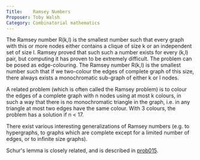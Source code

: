 ```yaml
---
Title:    Ramsey Numbers
Proposer: Toby Walsh
Category: Combinatorial mathematics
---
```



The Ramsey number R(k,l) is the smallest number such that every graph with this or more nodes either contains a clique of size k or an independent set of size l. Ramsey proved that such such a number exists for every (k,l) pair, but computing it has proven to be extremely difficult.
The problem can be posed as edge-colouring. The Ramsey number R(k,l) is the smallest number such that if we two-colour the edges of complete graph of this size, there always exists a monochromatic sub-graph of either k or l nodes.

A related problem (which is often called the Ramsey problem) is to colour the edges of a complete graph with n nodes using at most k colours, in such a way that there is no monochromatic triangle in the graph, i.e. in any triangle at most two edges have the same colour. With 3 colours, the problem has a solution if n < 17.

There exist various interesting generalizations of Ramsey numbers (e.g. to hypergraphs, to graphs which are complete except for a limited number of edges, or to infinite size graphs).

Schur's lemma is closely related, and is described in
<A HREF="../prob015/">prob015</A>.
